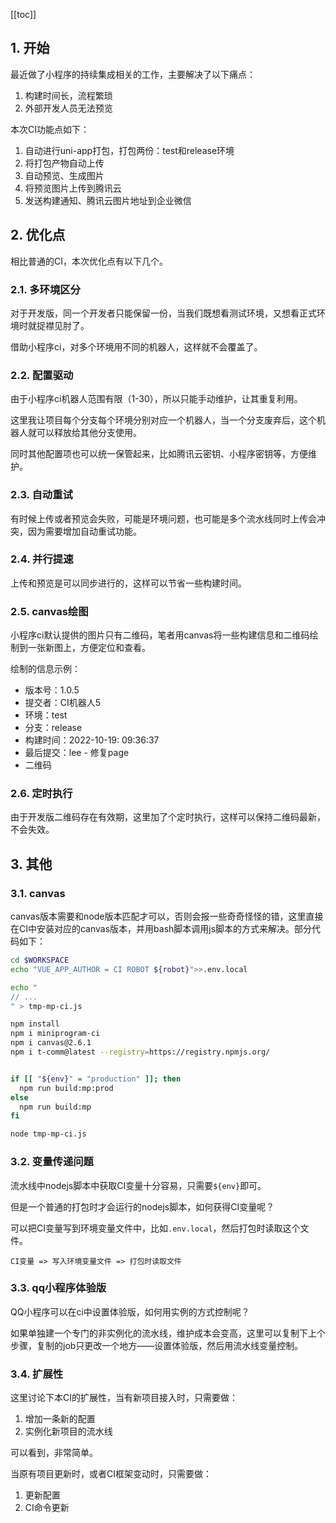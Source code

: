 [[toc]]

## 1. 开始

最近做了小程序的持续集成相关的工作，主要解决了以下痛点：
1. 构建时间长，流程繁琐
2. 外部开发人员无法预览


本次CI功能点如下：
1. 自动进行uni-app打包，打包两份：test和release环境
2. 将打包产物自动上传
3. 自动预览、生成图片
4. 将预览图片上传到腾讯云
5. 发送构建通知、腾讯云图片地址到企业微信

## 2. 优化点

相比普通的CI，本次优化点有以下几个。

### 2.1. 多环境区分

对于开发版，同一个开发者只能保留一份，当我们既想看测试环境，又想看正式环境时就捉襟见肘了。

借助小程序ci，对多个环境用不同的机器人，这样就不会覆盖了。


### 2.2. 配置驱动

由于小程序ci机器人范围有限（1-30），所以只能手动维护，让其重复利用。

这里我让项目每个分支每个环境分别对应一个机器人，当一个分支废弃后，这个机器人就可以释放给其他分支使用。

同时其他配置项也可以统一保管起来，比如腾讯云密钥、小程序密钥等，方便维护。

### 2.3. 自动重试

有时候上传或者预览会失败，可能是环境问题，也可能是多个流水线同时上传会冲突，因为需要增加自动重试功能。

### 2.4. 并行提速

上传和预览是可以同步进行的，这样可以节省一些构建时间。

### 2.5. canvas绘图

小程序ci默认提供的图片只有二维码，笔者用canvas将一些构建信息和二维码绘制到一张新图上，方便定位和查看。

绘制的信息示例：
- 版本号：1.0.5
- 提交者：CI机器人5
- 环境：test
- 分支：release
- 构建时间：2022-10-19: 09:36:37
- 最后提交：lee - 修复page
- 二维码


### 2.6. 定时执行

由于开发版二维码存在有效期，这里加了个定时执行，这样可以保持二维码最新，不会失效。


## 3. 其他

### 3.1. canvas

canvas版本需要和node版本匹配才可以，否则会报一些奇奇怪怪的错，这里直接在CI中安装对应的canvas版本，并用bash脚本调用js脚本的方式来解决。部分代码如下：

```bash
cd $WORKSPACE
echo "VUE_APP_AUTHOR = CI ROBOT ${robot}">>.env.local

echo "
// ...
" > tmp-mp-ci.js

npm install
npm i miniprogram-ci
npm i canvas@2.6.1
npm i t-comm@latest --registry=https://registry.npmjs.org/ 


if [[ "${env}" = "production" ]]; then
  npm run build:mp:prod
else 
  npm run build:mp
fi

node tmp-mp-ci.js
```


### 3.2. 变量传递问题

流水线中nodejs脚本中获取CI变量十分容易，只需要`${env}`即可。

但是一个普通的打包时才会运行的nodejs脚本，如何获得CI变量呢？

可以把CI变量写到环境变量文件中，比如`.env.local`，然后打包时读取这个文件。

```
CI变量 => 写入环境变量文件 => 打包时读取文件
```

### 3.3. qq小程序体验版

QQ小程序可以在ci中设置体验版，如何用实例的方式控制呢？

如果单独建一个专门的非实例化的流水线，维护成本会变高，这里可以复制下上个步骤，复制的job只更改一个地方——设置体验版，然后用流水线变量控制。


### 3.4. 扩展性



这里讨论下本CI的扩展性，当有新项目接入时，只需要做：

1. 增加一条新的配置
2. 实例化新项目的流水线


可以看到，非常简单。

当原有项目更新时，或者CI框架变动时，只需要做：

1. 更新配置
2. CI命令更新

